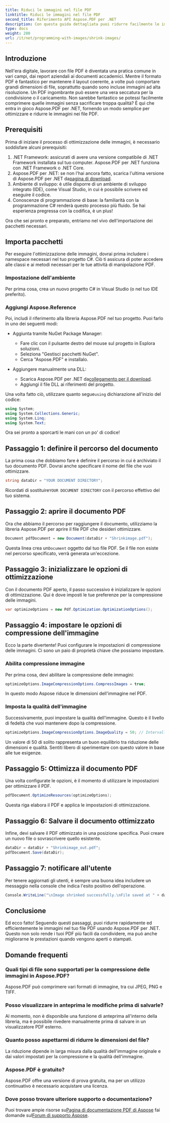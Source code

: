 ```yaml
---
title: Riduci le immagini nel file PDF
linktitle: Riduci le immagini nel file PDF
second_title: Riferimento API Aspose.PDF per .NET
description: Con questa guida dettagliata puoi ridurre facilmente le immagini nei file PDF utilizzando Aspose.PDF per .NET, ottenendo file di dimensioni ridotte senza compromettere la qualità.
type: docs
weight: 280
url: /it/net/programming-with-images/shrink-images/
---
```

## Introduzione

Nell'era digitale, lavorare con file PDF è diventata una pratica comune in vari campi, dai report aziendali ai documenti accademici. Mentre il formato PDF è fantastico per mantenere il layout coerente, a volte può comportare grandi dimensioni di file, soprattutto quando sono incluse immagini ad alta risoluzione. Un PDF ingombrante può essere una vera seccatura per la condivisione o il caricamento. Non sarebbe fantastico se potessi facilmente comprimere quelle immagini senza sacrificare troppa qualità? È qui che entra in gioco Aspose.PDF per .NET, fornendo un modo semplice per ottimizzare e ridurre le immagini nei file PDF. 

## Prerequisiti

Prima di iniziare il processo di ottimizzazione delle immagini, è necessario soddisfare alcuni prerequisiti:

1. .NET Framework: assicurati di avere una versione compatibile di .NET Framework installata sul tuo computer. Aspose.PDF per .NET funziona con .NET Framework o .NET Core.
2.  Aspose.PDF per .NET: se non l'hai ancora fatto, scarica l'ultima versione di Aspose.PDF per .NET da[pagina di download](https://releases.aspose.com/pdf/net/).
3. Ambiente di sviluppo: è utile disporre di un ambiente di sviluppo integrato (IDE), come Visual Studio, in cui è possibile scrivere ed eseguire il codice.
4. Conoscenze di programmazione di base: la familiarità con la programmazione C# renderà questo processo più fluido. Se hai esperienza pregressa con la codifica, è un plus!

Ora che sei pronto e preparato, entriamo nel vivo dell'importazione dei pacchetti necessari.

## Importa pacchetti

Per eseguire l'ottimizzazione delle immagini, dovrai prima includere i namespace necessari nel tuo progetto C#. Ciò ti assicura di poter accedere alle classi e ai metodi necessari per le tue attività di manipolazione PDF.

### Impostazione dell'ambiente

Per prima cosa, crea un nuovo progetto C# in Visual Studio (o nel tuo IDE preferito).

### Aggiungi Aspose.Reference

Poi, includi il riferimento alla libreria Aspose.PDF nel tuo progetto. Puoi farlo in uno dei seguenti modi:

- Aggiunta tramite NuGet Package Manager:
  - Fare clic con il pulsante destro del mouse sul progetto in Esplora soluzioni.
  - Seleziona "Gestisci pacchetti NuGet".
  - Cerca "Aspose.PDF" e installalo.

- Aggiungere manualmente una DLL:
  - Scarica Aspose.PDF per .NET da[collegamento per il download](https://releases.aspose.com/pdf/net/).
  - Aggiungi il file DLL ai riferimenti del progetto.

 Una volta fatto ciò, utilizzare quanto segue`using` dichiarazione all'inizio del codice:

```csharp
using System;
using System.Collections.Generic;
using System.Linq;
using System.Text;
```

Ora sei pronto a sporcarti le mani con un po' di codice!

## Passaggio 1: definire il percorso del documento

La prima cosa che dobbiamo fare è definire il percorso in cui è archiviato il tuo documento PDF. Dovrai anche specificare il nome del file che vuoi ottimizzare.

```csharp
string dataDir = "YOUR DOCUMENT DIRECTORY"; 
```

 Ricordati di sostituire`YOUR DOCUMENT DIRECTORY` con il percorso effettivo del tuo sistema.

## Passaggio 2: aprire il documento PDF

Ora che abbiamo il percorso per raggiungere il documento, utilizziamo la libreria Aspose.PDF per aprire il file PDF che desideri ottimizzare.

```csharp
Document pdfDocument = new Document(dataDir + "Shrinkimage.pdf");
```

 Questa linea crea un`Document` oggetto dal tuo file PDF. Se il file non esiste nel percorso specificato, verrà generata un'eccezione.

## Passaggio 3: inizializzare le opzioni di ottimizzazione

Con il documento PDF aperto, il passo successivo è inizializzare le opzioni di ottimizzazione. Qui è dove imposti le tue preferenze per la compressione delle immagini.

```csharp
var optimizeOptions = new Pdf.Optimization.OptimizationOptions();
```

## Passaggio 4: impostare le opzioni di compressione dell'immagine

Ecco la parte divertente! Puoi configurare le impostazioni di compressione delle immagini. Ci sono un paio di proprietà chiave che possiamo impostare.

### Abilita compressione immagine

Per prima cosa, devi abilitare la compressione delle immagini:

```csharp
optimizeOptions.ImageCompressionOptions.CompressImages = true;
```

In questo modo Aspose riduce le dimensioni dell'immagine nel PDF.

### Imposta la qualità dell'immagine

Successivamente, puoi impostare la qualità dell'immagine. Questo è il livello di fedeltà che vuoi mantenere dopo la compressione.

```csharp
optimizeOptions.ImageCompressionOptions.ImageQuality = 50; // Intervallo da 0 a 100
```

Un valore di 50 di solito rappresenta un buon equilibrio tra riduzione delle dimensioni e qualità. Sentiti libero di sperimentare con questo valore in base alle tue esigenze.

## Passaggio 5: Ottimizza il documento PDF

Una volta configurate le opzioni, è il momento di utilizzare le impostazioni per ottimizzare il PDF.

```csharp
pdfDocument.OptimizeResources(optimizeOptions);
```

Questa riga elabora il PDF e applica le impostazioni di ottimizzazione.

## Passaggio 6: Salvare il documento ottimizzato

Infine, devi salvare il PDF ottimizzato in una posizione specifica. Puoi creare un nuovo file o sovrascrivere quello esistente.

```csharp
dataDir = dataDir + "Shrinkimage_out.pdf"; 
pdfDocument.Save(dataDir);
```

## Passaggio 7: notificare all'utente

Per tenere aggiornati gli utenti, è sempre una buona idea includere un messaggio nella console che indica l'esito positivo dell'operazione.

```csharp
Console.WriteLine("\nImage shrinked successfully.\nFile saved at " + dataDir);
```

## Conclusione

Ed ecco fatto! Seguendo questi passaggi, puoi ridurre rapidamente ed efficientemente le immagini nel tuo file PDF usando Aspose.PDF per .NET. Questo non solo rende i tuoi PDF più facili da condividere, ma può anche migliorarne le prestazioni quando vengono aperti o stampati.

## Domande frequenti

### Quali tipi di file sono supportati per la compressione delle immagini in Aspose.PDF?  
Aspose.PDF può comprimere vari formati di immagine, tra cui JPEG, PNG e TIFF.

### Posso visualizzare in anteprima le modifiche prima di salvarle?  
Al momento, non è disponibile una funzione di anteprima all'interno della libreria, ma è possibile rivedere manualmente prima di salvare in un visualizzatore PDF esterno.

### Quanto posso aspettarmi di ridurre le dimensioni del file?  
La riduzione dipende in larga misura dalla qualità dell'immagine originale e dai valori impostati per la compressione e la qualità dell'immagine.

### Aspose.PDF è gratuito?  
Aspose.PDF offre una versione di prova gratuita, ma per un utilizzo continuativo è necessario acquistare una licenza.

### Dove posso trovare ulteriore supporto o documentazione?  
 Puoi trovare ampie risorse su[Pagina di documentazione PDF di Aspose](https://reference.aspose.com/pdf/net/) fai domande sul[Forum di supporto Aspose](https://forum.aspose.com/c/pdf/10).